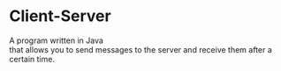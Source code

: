 # Client-Server

A program written in Java</br> that allows you to send messages to the server and receive them after a certain time.
